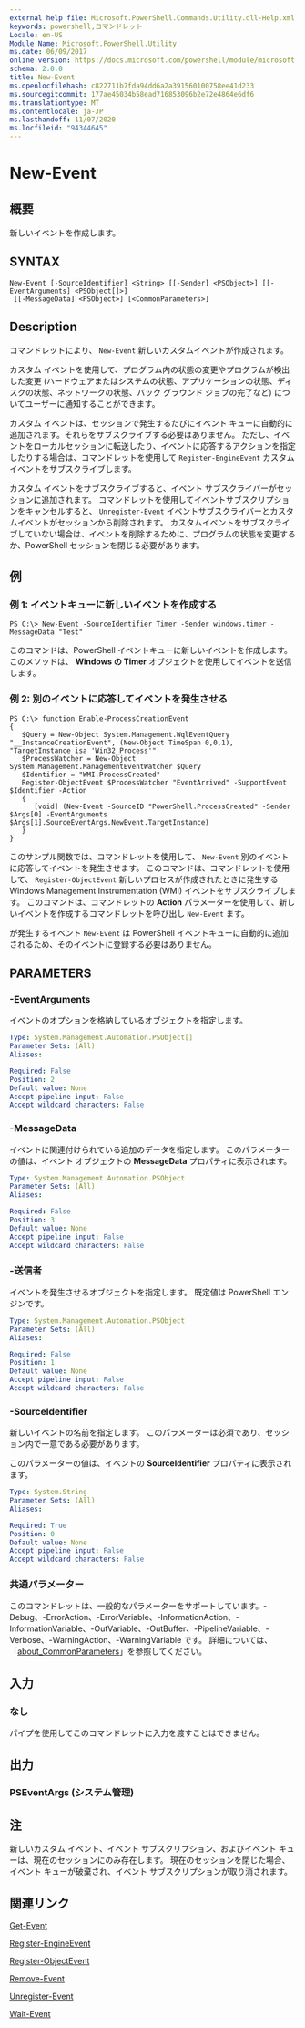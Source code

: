 ```yaml
---
external help file: Microsoft.PowerShell.Commands.Utility.dll-Help.xml
keywords: powershell,コマンドレット
Locale: en-US
Module Name: Microsoft.PowerShell.Utility
ms.date: 06/09/2017
online version: https://docs.microsoft.com/powershell/module/microsoft.powershell.utility/new-event?view=powershell-5.1&WT.mc_id=ps-gethelp
schema: 2.0.0
title: New-Event
ms.openlocfilehash: c822711b7fda94dd6a2a391560100758ee41d233
ms.sourcegitcommit: 177ae45034b58ead716853096b2e72e4864e6df6
ms.translationtype: MT
ms.contentlocale: ja-JP
ms.lasthandoff: 11/07/2020
ms.locfileid: "94344645"
---
```

# New-Event

## 概要
新しいイベントを作成します。

## SYNTAX

```
New-Event [-SourceIdentifier] <String> [[-Sender] <PSObject>] [[-EventArguments] <PSObject[]>]
 [[-MessageData] <PSObject>] [<CommonParameters>]
```

## Description

コマンドレットにより、 `New-Event` 新しいカスタムイベントが作成されます。

カスタム イベントを使用して、プログラム内の状態の変更やプログラムが検出した変更 (ハードウェアまたはシステムの状態、アプリケーションの状態、ディスクの状態、ネットワークの状態、バック グラウンド ジョブの完了など) についてユーザーに通知することができます。

カスタム イベントは、セッションで発生するたびにイベント キューに自動的に追加されます。それらをサブスクライブする必要はありません。 ただし、イベントをローカルセッションに転送したり、イベントに応答するアクションを指定したりする場合は、コマンドレットを使用して `Register-EngineEvent` カスタムイベントをサブスクライブします。

カスタム イベントをサブスクライブすると、イベント サブスクライバーがセッションに追加されます。 コマンドレットを使用してイベントサブスクリプションをキャンセルすると、 `Unregister-Event` イベントサブスクライバーとカスタムイベントがセッションから削除されます。 カスタムイベントをサブスクライブしていない場合は、イベントを削除するために、プログラムの状態を変更するか、PowerShell セッションを閉じる必要があります。

## 例

### 例 1: イベントキューに新しいイベントを作成する

```
PS C:\> New-Event -SourceIdentifier Timer -Sender windows.timer -MessageData "Test"
```

このコマンドは、PowerShell イベントキューに新しいイベントを作成します。 このメソッドは、 **Windows の Timer** オブジェクトを使用してイベントを送信します。

### 例 2: 別のイベントに応答してイベントを発生させる

```
PS C:\> function Enable-ProcessCreationEvent
{
   $Query = New-Object System.Management.WqlEventQuery "__InstanceCreationEvent", (New-Object TimeSpan 0,0,1), "TargetInstance isa 'Win32_Process'"
   $ProcessWatcher = New-Object System.Management.ManagementEventWatcher $Query
   $Identifier = "WMI.ProcessCreated"
   Register-ObjectEvent $ProcessWatcher "EventArrived" -SupportEvent $Identifier -Action
   {
      [void] (New-Event -SourceID "PowerShell.ProcessCreated" -Sender $Args[0] -EventArguments $Args[1].SourceEventArgs.NewEvent.TargetInstance)
   }
}
```

このサンプル関数では、コマンドレットを使用して、 `New-Event` 別のイベントに応答してイベントを発生させます。 このコマンドは、コマンドレットを使用して、 `Register-ObjectEvent` 新しいプロセスが作成されたときに発生する Windows Management Instrumentation (WMI) イベントをサブスクライブします。 このコマンドは、コマンドレットの **Action** パラメーターを使用して、新しいイベントを作成するコマンドレットを呼び出し `New-Event` ます。

が発生するイベント `New-Event` は PowerShell イベントキューに自動的に追加されるため、そのイベントに登録する必要はありません。

## PARAMETERS

### -EventArguments

イベントのオプションを格納しているオブジェクトを指定します。

```yaml
Type: System.Management.Automation.PSObject[]
Parameter Sets: (All)
Aliases:

Required: False
Position: 2
Default value: None
Accept pipeline input: False
Accept wildcard characters: False
```

### -MessageData

イベントに関連付けられている追加のデータを指定します。 このパラメーターの値は、イベント オブジェクトの **MessageData** プロパティに表示されます。

```yaml
Type: System.Management.Automation.PSObject
Parameter Sets: (All)
Aliases:

Required: False
Position: 3
Default value: None
Accept pipeline input: False
Accept wildcard characters: False
```

### -送信者

イベントを発生させるオブジェクトを指定します。 既定値は PowerShell エンジンです。

```yaml
Type: System.Management.Automation.PSObject
Parameter Sets: (All)
Aliases:

Required: False
Position: 1
Default value: None
Accept pipeline input: False
Accept wildcard characters: False
```

### -SourceIdentifier

新しいイベントの名前を指定します。 このパラメーターは必須であり、セッション内で一意である必要があります。

このパラメーターの値は、イベントの **SourceIdentifier** プロパティに表示されます。

```yaml
Type: System.String
Parameter Sets: (All)
Aliases:

Required: True
Position: 0
Default value: None
Accept pipeline input: False
Accept wildcard characters: False
```

### 共通パラメーター

このコマンドレットは、一般的なパラメーターをサポートしています。-Debug、-ErrorAction、-ErrorVariable、-InformationAction、-InformationVariable、-OutVariable、-OutBuffer、-PipelineVariable、-Verbose、-WarningAction、-WarningVariable です。 詳細については、「[about_CommonParameters](https://go.microsoft.com/fwlink/?LinkID=113216)」を参照してください。

## 入力

### なし

パイプを使用してこのコマンドレットに入力を渡すことはできません。

## 出力

### PSEventArgs (システム管理)

## 注

新しいカスタム イベント、イベント サブスクリプション、およびイベント キューは、現在のセッションにのみ存在します。
現在のセッションを閉じた場合、イベント キューが破棄され、イベント サブスクリプションが取り消されます。

## 関連リンク

[Get-Event](Get-Event.md)

[Register-EngineEvent](Register-EngineEvent.md)

[Register-ObjectEvent](Register-ObjectEvent.md)

[Remove-Event](Remove-Event.md)

[Unregister-Event](Unregister-Event.md)

[Wait-Event](Wait-Event.md)
